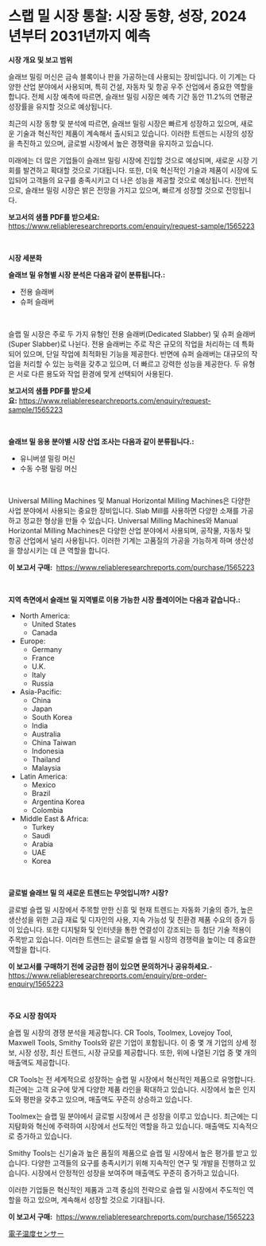 <p><h1>스랩 밀 시장 통찰: 시장 동향, 성장, 2024년부터 2031년까지 예측</h1></p><p><strong>시장 개요 및 보고 범위</strong></p>
<p><p>슬래브 밀링 머신은 금속 블록이나 판을 가공하는데 사용되는 장비입니다. 이 기계는 다양한 산업 분야에서 사용되며, 특히 건설, 자동차 및 항공 우주 산업에서 중요한 역할을 합니다. 전체 시장 예측에 따르면, 슬래브 밀링 시장은 예측 기간 동안 11.2%의 연평균 성장률을 유지할 것으로 예상됩니다.</p><p>최근의 시장 동향 및 분석에 따르면, 슬래브 밀링 시장은 빠르게 성장하고 있으며, 새로운 기술과 혁신적인 제품이 계속해서 출시되고 있습니다. 이러한 트렌드는 시장의 성장을 촉진하고 있으며, 글로벌 시장에서 높은 경쟁력을 유지하고 있습니다.</p><p>미래에는 더 많은 기업들이 슬래브 밀링 시장에 진입할 것으로 예상되며, 새로운 시장 기회를 발견하고 확대할 것으로 기대됩니다. 또한, 더욱 혁신적인 기술과 제품이 시장에 도입되어 고객들의 요구를 충족시키고 더 나은 성능을 제공할 것으로 예상됩니다. 전반적으로, 슬래브 밀링 시장은 밝은 전망을 가지고 있으며, 빠르게 성장할 것으로 전망됩니다.</p></p>
<p><strong>보고서의 샘플 PDF를 받으세요:</strong> <a href="https://www.reliableresearchreports.com/enquiry/request-sample/1565223">https://www.reliableresearchreports.com/enquiry/request-sample/1565223</a></p>
<p>&nbsp;</p>
<p><strong>시장 세분화</strong></p>
<p><strong>슬래브 밀 유형별 시장 분석은 다음과 같이 분류됩니다.:</strong></p>
<p><ul><li>전용 슬래버</li><li>슈퍼 슬래버</li></ul></p>
<p>&nbsp;</p>
<p><p>슬랩 밀 시장은 주로 두 가지 유형인 전용 슬래버(Dedicated Slabber) 및 슈퍼 슬래버(Super Slabber)로 나뉜다. 전용 슬래버는 주로 작은 규모의 작업을 처리하는 데 특화되어 있으며, 단일 작업에 최적화된 기능을 제공한다. 반면에 슈퍼 슬래버는 대규모의 작업을 처리할 수 있는 능력을 갖추고 있으며, 더 빠르고 강력한 성능을 제공한다. 두 유형은 서로 다른 용도와 작업 환경에 맞게 선택되어 사용된다.</p></p>
<p><strong>보고서의 샘플 PDF를 받으세요:</strong>&nbsp;<a href="https://www.reliableresearchreports.com/enquiry/request-sample/1565223">https://www.reliableresearchreports.com/enquiry/request-sample/1565223</a></p>
<p>&nbsp;</p>
<p><strong> 슬래브 밀 응용 분야별 시장 산업 조사는 다음과 같이 분류됩니다.:</strong></p>
<p><ul><li>유니버셜 밀링 머신</li><li>수동 수평 밀링 머신</li></ul></p>
<p>&nbsp;</p>
<p><p>Universal Milling Machines 및 Manual Horizontal Milling Machines은 다양한 사업 분야에서 사용되는 중요한 장비입니다. Slab Mill를 사용하면 다양한 소재를 가공하고 정교한 형상을 만들 수 있습니다. Universal Milling Machines와 Manual Horizontal Milling Machines은 다양한 산업 분야에서 사용되며, 공작물, 자동차 및 항공 산업에서 널리 사용됩니다. 이러한 기계는 고품질의 가공을 가능하게 하며 생산성을 향상시키는 데 큰 역할을 합니다.</p></p>
<p><strong>이 보고서 구매:</strong>&nbsp; <a href="https://www.reliableresearchreports.com/purchase/1565223">https://www.reliableresearchreports.com/purchase/1565223</a></p>
<p>&nbsp;</p>
<p><strong>지역 측면에서 슬래브 밀 지역별로 이용 가능한 시장 플레이어는 다음과 같습니다.:</strong></p>
<p><ul>
    <li>
        North America:
        <ul>
            <li>United States</li>
            <li>Canada</li>
        </ul>
    </li>
    <li>
        Europe:
        <ul>
            <li>Germany</li>
            <li>France</li>
            <li>U.K.</li>
            <li>Italy</li>
            <li>Russia</li>
        </ul>
    </li>
    <li>
        Asia-Pacific:
        <ul>
            <li>China</li>
            <li>Japan</li>
            <li>South Korea</li>
            <li>India</li>
            <li>Australia</li>
            <li>China Taiwan</li>
            <li>Indonesia</li>
            <li>Thailand</li>
            <li>Malaysia</li>
        </ul>
    </li>
    <li>
        Latin America:
        <ul>
            <li>Mexico</li>
            <li>Brazil</li>
            <li>Argentina Korea</li>
            <li>Colombia</li>
        </ul>
    </li>
    <li>
        Middle East & Africa:
        <ul>
            <li>Turkey</li>
            <li>Saudi</li>
            <li>Arabia</li>
            <li>UAE</li>
            <li>Korea</li>
        </ul>
    </li>
    </ul></p>
<p>&nbsp;</p>
<p><strong>글로벌 슬래브 밀 의 새로운 트렌드는 무엇입니까? 시장?</strong></p>
<p><p>글로벌 슬랩 밀 시장에서 주목할 만한 신흥 및 현재 트렌드는 자동화 기술의 증가, 높은 생산성을 위한 고급 재료 및 디자인의 사용, 지속 가능성 및 친환경 제품 수요의 증가 등이 있습니다. 또한 디지털화 및 인터넷을 통한 연결성이 강조되는 등 첨단 기술 적용이 주목받고 있습니다. 이러한 트렌드는 글로벌 슬랩 밀 시장의 경쟁력을 높이는 데 중요한 역할을 합니다.</p></p>
<p><strong>이 보고서를 구매하기 전에 궁금한 점이 있으면 문의하거나 공유하세요.</strong>- <a href="https://www.reliableresearchreports.com/enquiry/pre-order-enquiry/1565223">https://www.reliableresearchreports.com/enquiry/pre-order-enquiry/1565223</a></p>
<p>&nbsp;</p>
<p><strong>주요 시장 참여자</strong></p>
<p><p>슬랩 밀 시장의 경쟁 분석을 제공합니다. CR Tools, Toolmex, Lovejoy Tool, Maxwell Tools, Smithy Tools와 같은 기업이 포함됩니다. 이 중 몇 개 기업의 상세 정보, 시장 성장, 최신 트렌드, 시장 규모를 제공합니다. 또한, 위에 나열된 기업 중 몇 개의 매출액도 제공합니다.</p><p>CR Tools는 전 세계적으로 성장하는 슬랩 밀 시장에서 혁신적인 제품으로 유명합니다. 최근에는 고객 요구에 맞게 다양한 제품 라인을 확대하고 있습니다. 시장에서 높은 인지도와 평판을 갖추고 있으며, 매출액도 꾸준히 상승하고 있습니다.</p><p>Toolmex는 슬랩 밀 분야에서 글로벌 시장에서 큰 성장을 이루고 있습니다. 최근에는 디지턈화와 혁신에 주력하여 시장에서 선도적인 역할을 하고 있습니다. 매출액도 지속적으로 증가하고 있습니다.</p><p>Smithy Tools는 신기술과 높은 품질의 제품으로 슬랩 밀 시장에서 높은 평가를 받고 있습니다. 다양한 고객들의 요구를 충족시키기 위해 지속적인 연구 및 개발을 진행하고 있습니다. 시장에서 안정적인 성장을 보여주며 매출액도 꾸준히 증가하고 있습니다.</p><p>이러한 기업들은 혁신적인 제품과 고객 중심의 전략으로 슬랩 밀 시장에서 주도적인 역할을 하고 있으며, 계속해서 성장할 것으로 기대됩니다.</p></p>
<p><strong>이 보고서 구매:</strong>&nbsp;&nbsp;<a href="https://www.reliableresearchreports.com/purchase/1565223">https://www.reliableresearchreports.com/purchase/1565223</a></p>
<p><p><a href="https://github.com/EstaSprer20231/Market-Research-Report-List-1/blob/main/23740785777.md">電子温度センサー</a></p></p>

